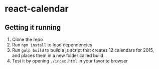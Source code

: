 # react-calendar


## Getting it running

1. Clone the repo
2. Run `npm install` to load dependencies
3. Run `gulp build` to build a js script that creates 12 calendars for 2015, and places them in a new folder called build
4. Test it by opening `./index.html` in your favorite browser
